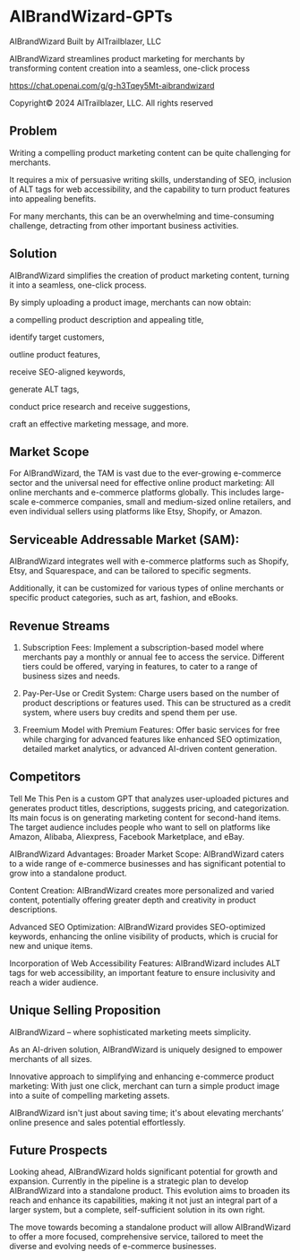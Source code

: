 # AIBrandWizard-GPTs


AIBrandWizard
Built by AITrailblazer, LLC 



AIBrandWizard streamlines product marketing for merchants by transforming content creation into a seamless, one-click process 

https://chat.openai.com/g/g-h3Tqey5Mt-aibrandwizard

Copyright© 2024 AITrailblazer, LLC. All rights reserved

## Problem

Writing a compelling product marketing content can be quite challenging for merchants. 

It requires a mix of persuasive writing skills, understanding of SEO, inclusion of ALT tags for web accessibility, and the capability to turn product features into appealing benefits.

For many merchants, this can be an overwhelming and time-consuming challenge, detracting from other important business activities.

## Solution

AIBrandWizard simplifies the creation of product marketing content, turning it into a seamless, one-click process.

By simply uploading a product image, merchants can now obtain:

a compelling product description and appealing title,

identify target customers, 

outline product features, 

receive SEO-aligned keywords, 

generate ALT tags,

conduct price research and receive suggestions,

craft an effective marketing message, and more.

## Market Scope

For AIBrandWizard, the TAM is vast due to the ever-growing e-commerce sector and the universal need for effective online product marketing:
All online merchants and e-commerce platforms globally. This includes large-scale e-commerce companies, small and medium-sized online retailers, and even individual sellers using platforms like Etsy, Shopify, or Amazon. 

## Serviceable Addressable Market (SAM):

AIBrandWizard integrates well with e-commerce platforms such as Shopify, Etsy, and Squarespace, and can be tailored to specific segments. 

Additionally, it can be customized for various types of online merchants or specific product categories, such as art, fashion, and eBooks.


## Revenue Streams

1. Subscription Fees: Implement a subscription-based model where merchants pay a monthly or annual fee to access the service. Different tiers could be offered, varying in features, to cater to a range of business sizes and needs.

2. Pay-Per-Use or Credit System: Charge users based on the number of product descriptions or features used. This can be structured as a credit system, where users buy credits and spend them per use.

3. Freemium Model with Premium Features: Offer basic services for free while charging for advanced features like enhanced SEO optimization, detailed market analytics, or advanced AI-driven content generation.


## Competitors

Tell Me This Pen is a custom GPT that analyzes user-uploaded pictures and generates product titles, descriptions, suggests pricing, and categorization. Its main focus is on generating marketing content for second-hand items. The target audience includes people who want to sell on platforms like Amazon, Alibaba, Aliexpress, Facebook Marketplace, and eBay.

AIBrandWizard Advantages:
Broader Market Scope: AIBrandWizard caters to a wide range of e-commerce businesses and has significant potential to grow into a standalone product.

Content Creation: AIBrandWizard creates more personalized and varied content, potentially offering greater depth and creativity in product descriptions.

Advanced SEO Optimization: AIBrandWizard provides SEO-optimized keywords, enhancing the online visibility of products, which is crucial for new and unique items.

Incorporation of Web Accessibility Features: AIBrandWizard includes ALT tags for web accessibility, an important feature to ensure inclusivity and reach a wider audience.

## Unique Selling Proposition

AIBrandWizard – where sophisticated marketing meets simplicity.

As an AI-driven solution, AIBrandWizard is uniquely designed to empower merchants of all sizes.

Innovative approach to simplifying and enhancing e-commerce product marketing:  With just one click, merchant can turn a simple product image into a suite of compelling marketing assets. 

AIBrandWizard isn't just about saving time; it's about elevating merchants’ online presence and sales potential effortlessly.


## Future Prospects

Looking ahead, AIBrandWizard holds significant potential for growth and expansion. Currently in the pipeline is a strategic plan to develop AIBrandWizard into a standalone product. This evolution aims to broaden its reach and enhance its capabilities, making it not just an integral part of a larger system, but a complete, self-sufficient solution in its own right. 

The move towards becoming a standalone product will allow AIBrandWizard to offer a more focused, comprehensive service, tailored to meet the diverse and evolving needs of e-commerce businesses.
